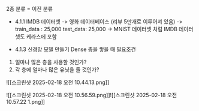 2종 분류 = 이진 분류

- 4.1.1 IMDB 데이터셋
-> 영화 데이터베이스 (리뷰 5만개로 이루어져 있음)
-> train_data : 25,000 test_data: 25,000
-> MNIST 데이터셋 처럼 IMDB 데이터셋도 케라스에 포함


- 4.1.3 신경망 모델 만들기
Dense 층을 쌓을 때 필요조건
1. 얼마나 많은 층을 사용할 것인가?
2. 각 층에 얼마나 많은 유닛을 둘 것인가?

![[스크린샷 2025-02-18 오전 10.44.13.png]]

![[스크린샷 2025-02-18 오전 10.56.59.png]]![[스크린샷 2025-02-18 오전 10.57.22 1.png]]


